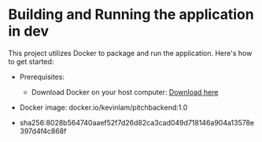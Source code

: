 # Building and Running the application in dev
This project utilizes Docker to package and run the application. Here's how to get started:
- Prerequisites:
  - Download Docker on your host computer: [Download here](https://www.docker.com/products/docker-desktop/)

- Docker image: docker.io/kevinlam/pitchbackend:1.0
- sha256:8028b564740aaef52f7d26d82ca3cad049d718146a904a13578e397d4f4c868f
